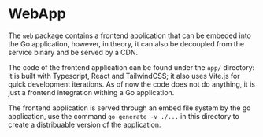 # WebApp

The `web` package contains a frontend application that can be embeded into the Go application, however, in theory, it can also be decoupled from the service binary and be served by a CDN.

The code of the frontend application can be found under the `app/` directory: it is built with Typescript, React and TailwindCSS; it also uses Vite.js for quick development iterations.
As of now the code does not do anything, it is just a frontend integration withing a Go application.

The frontend application is served through an embed file system by the go application, use the command `go generate -v ./...` in this directory to create a distribuable version of the application.

